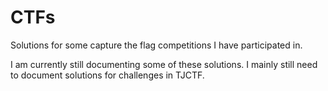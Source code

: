 # CTFs
Solutions for some capture the flag competitions I have participated in.

I am currently still  documenting some of these solutions. I mainly still need to document solutions for challenges in TJCTF.
